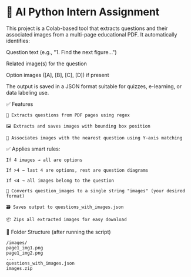 # 🧠 AI Python Intern Assignment
This project is a Colab-based tool that extracts questions and their associated images from a multi-page educational PDF. It automatically identifies:

Question text (e.g., "1. Find the next figure...")

Related image(s) for the question

Option images ([A], [B], [C], [D]) if present

The output is saved in a JSON format suitable for quizzes, e-learning, or data labeling use.

✅ Features

    📄 Extracts questions from PDF pages using regex

    🖼 Extracts and saves images with bounding box position

    📌 Associates images with the nearest question using Y-axis matching

✅ Applies smart rules:

    If 4 images → all are options

    If >4 → last 4 are options, rest are question diagrams

    If <4 → all images belong to the question

    🔄 Converts question_images to a single string "images" (your desired format)

    🗃 Saves output to questions_with_images.json

    📦 Zips all extracted images for easy download


📁 Folder Structure (after running the script)

    /images/
    page1_img1.png
    page1_img2.png
    ...
    questions_with_images.json
    images.zip
